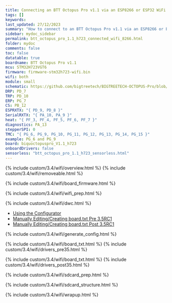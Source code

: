 ```yaml
---
title: Connecting an BTT Octopus Pro v1.1 via an ESP8266 or ESP32 WiFi Adapter
tags: []
keywords: 
last_updated: 27/12/2023
summary: "How to connect to an BTT Octopus Pro v1.1 via an ESP8266 or ESP32 WiFi Adapter"
sidebar: mydoc_sidebar
permalink: btt_octopus_pro_1.1_h723_connected_wifi_8266.html
folder: mydoc
comments: false
toc: false
datatable: true
boardname: BTT Octopus Pro v1.1
mcu: STM32H723VGT6
firmware: firmware-stm32h723-wifi.bin
wifi: both
module: small
schematic: https://github.com/bigtreetech/BIGTREETECH-OCTOPUS-Pro/blob/master/Hardware/BIGTREETECH%20Octopus%20Pro%20V1.1-sch.pdf
DRP: PD_7
TRP: PD_10
ERP: PG_7
CS: PB_12
ESPRXTX: "{ PD_9, PD_8 }"
SerialRXTX: "{ PA_10, PA_9 }"
heat: "{ PF_3, PF_4, PF_5, PF_6, PF_7 }"
diagnostics: PA_13
stepperSPI: 0
TMC: "{ PG_6, PG_9, PG_10, PG_11, PG_12, PG_13, PG_14, PG_15 }"
example: PG_6 and PG_9
board: biquoctopuspro_V1.1_h723
onboardDrivers: false
sensorless: "btt_octopus_pro_1.1_h723_sensorless.html"
---
```


{% include custom/3.4/wifi/overview.html %}
{% include custom/3.4/wifi/removeable.html %}

{% include custom/3.4/wifi/board_firmware.html %}

{% include custom/3.4/wifi/wifi_prep.html %}

{% include custom/3.4/wifi/dwc.html %}

<ul id="profileTabs" class="nav nav-tabs">
    <li class="active"><a class="noCrossRef" href="#generate" data-toggle="tab">Using the Configurator</a></li>
    <li><a class="noCrossRef" href="#manualpre35" data-toggle="tab">Manually Editing/Creating board.txt Pre 3.5RC1</a></li>
    <li><a class="noCrossRef" href="#manualpost35" data-toggle="tab">Manually Editing/Creating board.txt Post 3.5RC1</a></li>
</ul>
  <div class="tab-content">
<div role="tabpanel" class="tab-pane active" id="generate" markdown="1">

{% include custom/3.4/wifi/generate_config.html %}

</div>

<div role="tabpanel" class="tab-pane" id="manualpre35" markdown="1">

{% include custom/3.4/wifi/board_txt.html %}
{% include custom/3.4/wifi/drivers_pre35.html %}

</div>

<div role="tabpanel" class="tab-pane" id="manualpost35" markdown="1">

{% include custom/3.4/wifi/board_txt.html %}
{% include custom/3.4/wifi/drivers_post35.html %}

</div>

</div>

{% include custom/3.4/wifi/sdcard_prep.html %}

{% include custom/3.4/wifi/sdcard_structure.html %}

{% include custom/3.4/wifi/wrapup.html %}
